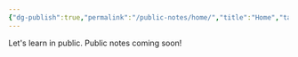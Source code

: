 ```yaml
---
{"dg-publish":true,"permalink":"/public-notes/home/","title":"Home","tags":["gardenEntry"],"created":"2025-05-05T13:59:18.505+08:00","updated":"2025-05-05T19:30:15.161+08:00"}
---
```


Let's learn in public. Public notes coming soon!